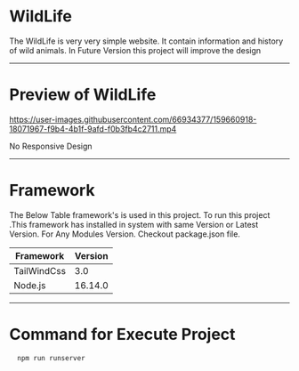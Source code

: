 # WildLife

The WildLife is very very simple website. It contain information and history of wild animals. In Future Version this project will improve the design 

---

# Preview of WildLife 

https://user-images.githubusercontent.com/66934377/159660918-18071967-f9b4-4b1f-9afd-f0b3fb4c2711.mp4

No Responsive Design

---

# Framework

The Below Table framework's is used in this project. To run this project .This framework has installed in system with same Version or Latest Version.
For Any Modules Version. Checkout package.json file.

| Framework  | Version |
| ------------- | ------------- |
| TailWindCss  | 3.0  |
| Node.js  | 16.14.0  |

---

# Command for Execute Project

```bash
  npm run runserver
```



